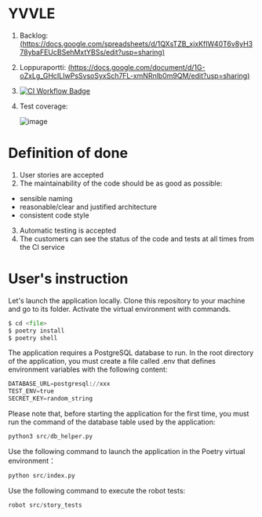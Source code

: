 # YVVLE
1. Backlog: [(https://docs.google.com/spreadsheets/d/1QXsTZB_xjxKfIW40T6v8yH378ybaFEUcBSehMxtYBSs/edit?usp=sharing)](https://docs.google.com/spreadsheets/d/1QXsTZB_xjxKfIW40T6v8yH378ybaFEUcBSehMxtYBSs/edit?usp=sharing)
2. Loppuraportti: [(https://docs.google.com/document/d/1G-oZxLg_GHcILIwPsSvsoSyxSch7FL-xmNRnlb0m9QM/edit?usp=sharing)](https://docs.google.com/document/d/1G-oZxLg_GHcILIwPsSvsoSyxSch7FL-xmNRnlb0m9QM/edit?usp=sharing)
3. [![CI Workflow Badge](https://github.com/imsyc75/YVVLE/workflows/CI/badge.svg)](https://github.com/imsyc75/YVVLE/actions)
4. Test coverage:
   
   ![image](https://github.com/user-attachments/assets/64a43875-aab0-4d7a-984d-e7443067c0bf)


# Definition of done
1. User stories are accepted
2. The maintainability of the code should be as good as possible:
- sensible naming
- reasonable/clear and justified architecture
- consistent code style 
3. Automatic testing is accepted
4. The customers can see the status of the code and tests at all times from the CI service

# User's instruction
Let's launch the application locally. Clone this repository to your machine and go to its folder. Activate the virtual environment with commands.
```python
$ cd <file>
$ poetry install
$ poetry shell
```
The application requires a PostgreSQL database to run. In the root directory of the application, you must create a file called .env that defines environment variables with the following content:
```python
DATABASE_URL=postgresql://xxx
TEST_ENV=true
SECRET_KEY=random_string
```

Please note that, before starting the application for the first time, you must run the command of the database table used by the application:
```python
python3 src/db_helper.py
```

Use the following command to launch the application in the Poetry virtual environment：
```python
python src/index.py
```

Use the following command to execute the robot tests:
```python
robot src/story_tests
```




